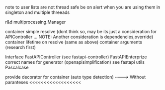 note to user lists are not thread safe be on alert when you are using them in singleton and multiple threeads

r&d multiprocessing.Manager

container simple resolve (dont think so, may be its just a consideration for APIController ... NOTE: Another consideration is dependencies,override)
container lifetime on resolve (same as above)
container arguments (research first)

Interface
FastAPIController (see fastapi-controller)
FastAPIEnterprize
correct names for generator (openapisimplification) see fastapi utils
Pascalcase

provide decorator for container (auto type detection) ----> Without paranteses <<<<<<<<<<<<<<<<<<